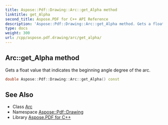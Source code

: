 ```yaml
---
title: Aspose::Pdf::Drawing::Arc::get_Alpha method
linktitle: get_Alpha
second_title: Aspose.PDF for C++ API Reference
description: 'Aspose::Pdf::Drawing::Arc::get_Alpha method. Gets a float value that indicates the beginning angle degree of the arc in C++.'
type: docs
weight: 300
url: /cpp/aspose.pdf.drawing/arc/get_alpha/
---
```

## Arc::get_Alpha method


Gets a float value that indicates the beginning angle degree of the arc.

```cpp
double Aspose::Pdf::Drawing::Arc::get_Alpha() const
```

## See Also

* Class [Arc](../)
* Namespace [Aspose::Pdf::Drawing](../../)
* Library [Aspose.PDF for C++](../../../)
